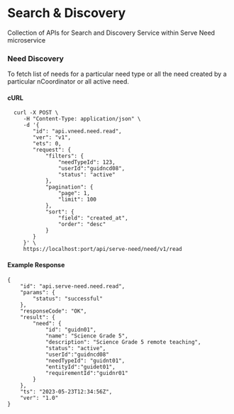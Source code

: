 # Search & Discovery

Collection of APIs for Search and Discovery Service within Serve Need microservice

### Need Discovery

To fetch list of needs for a particular need type or all the need created by a particular nCoordinator or all active need.&#x20;

#### cURL

```
  curl -X POST \
     -H "Content-Type: application/json" \
     -d '{
        "id": "api.vneed.need.read",
        "ver": "v1",
        "ets": 0,
        "request": {
            "filters": {
                "needTypeId": 123,
                "userId":"guidncd08",
                "status": "active"
            },
            "pagination": {
                "page": 1,
                "limit": 100
            },
            "sort": {
                "field": "created_at",
                "order": "desc"
            }
        }
     }' \
     https://localhost:port/api/serve-need/need/v1/read

```

#### Example Response

```
{
    "id": "api.serve-need.need.read",
    "params": {
        "status": "successful"
    },
    "responseCode": "OK",
    "result": {
        "need": {
            "id": "guidn01",
            "name": "Science Grade 5",
            "description": "Science Grade 5 remote teaching",
            "status": "active",
            "userId":"guidncd08"
            "needTypeId": "guidnt01",
            "entityId":"guidet01",
            "requirementId":"guidnr01"
        }
    },
    "ts": "2023-05-23T12:34:56Z",
    "ver": "1.0"
}
```
